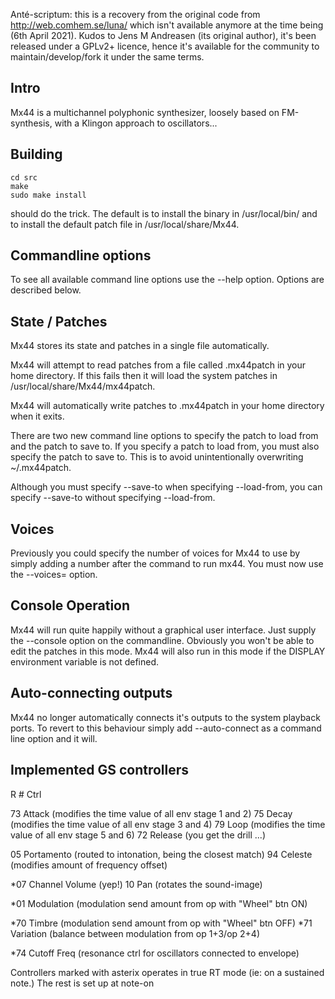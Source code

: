 Anté-scriptum: this is a recovery from the original code from http://web.comhem.se/luna/ which isn't available anymore at the time being (6th April 2021).
Kudos to Jens M Andreasen  (its original author), it's been released under a GPLv2+ licence, hence it's available for the community to maintain/develop/fork it under the same terms.




Intro
-----

Mx44 is a multichannel polyphonic synthesizer, loosely based on FM-synthesis, with a Klingon approach to oscillators...



Building
--------

```
cd src
make
sudo make install
```

should do the trick. The default is to install the binary in /usr/local/bin/ and to install the default patch file in /usr/local/share/Mx44.



Commandline options
-------------------

To see all available command line options use the --help option.
Options are described below.



State / Patches
---------------
Mx44 stores its state and patches in a single file automatically.

Mx44 will attempt to read patches from a file called .mx44patch in your home directory. If this fails then it will load the system patches in /usr/local/share/Mx44/mx44patch.

Mx44 will automatically write patches to .mx44patch in your home directory when it exits.

There are two new command line options to specify the patch to load from and the patch to save to. If you specify a patch to load from, you must also specify the patch to save to. This is
to avoid unintentionally overwriting ~/.mx44patch.

Although you must specify --save-to when specifying --load-from, you can specify --save-to without specifying --load-from.



Voices
------

Previously you could specify the number of voices for Mx44 to use by simply adding a number after the command to run mx44. You must now use the --voices= option.



Console Operation
-----------------

Mx44 will run quite happily without a graphical user interface. Just supply the --console option on the commandline. Obviously you won't be able to edit the patches in this mode. Mx44 will
also run in this mode if the DISPLAY environment variable is not defined.



Auto-connecting outputs
-----------------------

Mx44 no longer automatically connects it's outputs to the system playback ports. To revert to this behaviour simply add --auto-connect as a command line option and it will.



Implemented GS controllers
--------------------------

R # Ctrl

 73 Attack  (modifies the time value of all env stage 1 and 2)
 75 Decay   (modifies the time value of all env stage 3 and 4)
 79 Loop    (modifies the time value of all env stage 5 and 6)
 72 Release (you get the drill ...)

 05 Portamento (routed to intonation, being the closest match)
 94 Celeste (modifies amount of frequency offset)

*07 Channel Volume (yep!)
 10 Pan            (rotates the sound-image)

*01 Modulation (modulation send amount from op with "Wheel" btn ON)

*70 Timbre     (modulation send amount from op with "Wheel" btn OFF)
*71 Variation  (balance between modulation from op 1+3/op 2+4)

*74 Cutoff Freq (resonance ctrl for oscillators connected to envelope)




Controllers marked with asterix operates in true RT mode (ie: on a sustained note.) The rest is set up at note-on
